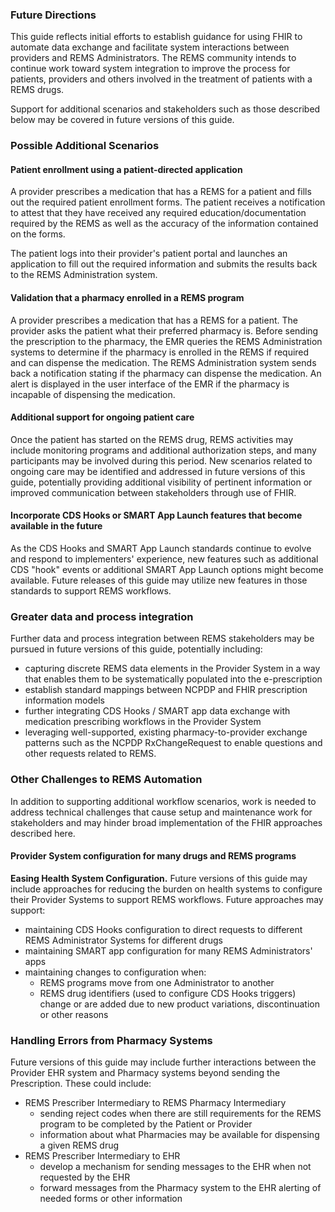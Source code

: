 ### Future Directions
This guide reflects initial efforts to establish guidance for using FHIR to automate data exchange and facilitate system interactions between providers and REMS Administrators. The REMS community intends to continue work toward system integration to improve the process for patients, providers and others involved in the treatment of patients with a REMS drugs. 

Support for additional scenarios and stakeholders such as those described below may be covered in future versions of this guide.

<p></p>

### Possible Additional Scenarios

#### Patient enrollment using a patient-directed application
A provider prescribes a medication that has a REMS for a patient and fills out the required patient enrollment forms. The patient receives a notification to attest that they have received any required education/documentation required by the REMS as well as the accuracy of the information contained on the forms. 

The patient logs into their provider's patient portal and launches an application to fill out the required information and submits the results back to the REMS Administration system.

<p></p>

#### Validation that a pharmacy enrolled in a REMS program
A provider prescribes a medication that has a REMS for a patient. The provider asks the patient what their preferred pharmacy is.  Before sending the prescription to the pharmacy, the EMR queries the REMS Administration systems to determine if the pharmacy is enrolled in the REMS if required and can dispense the medication.  The REMS Administration system sends back a notification stating if the pharmacy can dispense the medication.  An alert is displayed in the user interface of the EMR if the pharmacy is incapable of dispensing the medication. 

<p></p>

#### Additional support for ongoing patient care
Once the patient has started on the REMS drug, REMS activities may include monitoring programs and additional authorization steps, and many participants may be involved during this period. New scenarios related to ongoing care may be identified and addressed in future versions of this guide, potentially providing additional visibility of pertinent information or improved communication between stakeholders through use of FHIR.

<p></p>

#### Incorporate CDS Hooks or SMART App Launch features that become available in the future
As the CDS Hooks and SMART App Launch standards continue to evolve and respond to implementers' experience, new features such as additional CDS "hook" events or additional SMART App Launch options might become available. Future releases of this guide may utilize new features in those standards to support REMS workflows.

<p></p>

### Greater data and process integration

Further data and process integration between REMS stakeholders may be pursued in future versions of this guide, potentially including: 
- capturing discrete REMS data elements in the Provider System in a way that enables them to be systematically populated into the e-prescription
- establish standard mappings between NCPDP and FHIR prescription information models
- further integrating CDS Hooks / SMART app data exchange with medication prescribing workflows in the Provider System
- leveraging well-supported, existing pharmacy-to-provider exchange patterns such as the NCPDP RxChangeRequest to enable questions and other requests related to REMS.

<p></p>

### Other Challenges to REMS Automation
In addition to supporting additional workflow scenarios, work is needed to address technical challenges that cause setup and maintenance work for stakeholders and may hinder broad implementation of the FHIR approaches described here.

<p></p>

#### Provider System configuration for many drugs and REMS programs
**Easing Health System Configuration.** Future versions of this guide may include approaches for reducing the burden on health systems to configure their Provider Systems to support REMS workflows. Future approaches may support:
- maintaining CDS Hooks configuration to direct requests to different REMS Administrator Systems for different drugs
- maintaining SMART app configuration for many REMS Administrators' apps
- maintaining changes to configuration when:
  - REMS programs move from one Administrator to another
  - REMS drug identifiers (used to configure CDS Hooks triggers) change or are added due to new product variations, discontinuation or other reasons

### Handling Errors from Pharmacy Systems
Future versions of this guide may include further interactions between the Provider EHR system and Pharmacy systems beyond sending the Prescription. These could include:
- REMS Prescriber Intermediary to REMS Pharmacy Intermediary
  - sending reject codes when there are still requirements for the REMS program to be completed by the Patient or Provider
  - information about what Pharmacies may be available for dispensing a given REMS drug
- REMS Prescriber Intermediary to EHR
  - develop a mechanism for sending messages to the EHR when not requested by the EHR
  - forward messages from the Pharmacy system to the EHR alerting of needed forms or other information

<p></p>
<p></p>